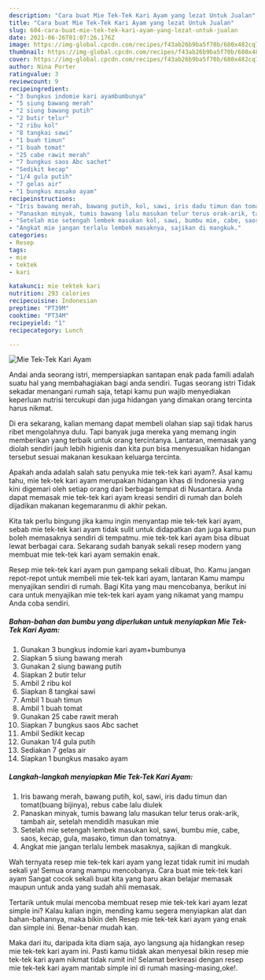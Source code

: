 ```yaml
---
description: "Cara buat Mie Tek-Tek Kari Ayam yang lezat Untuk Jualan"
title: "Cara buat Mie Tek-Tek Kari Ayam yang lezat Untuk Jualan"
slug: 604-cara-buat-mie-tek-tek-kari-ayam-yang-lezat-untuk-jualan
date: 2021-06-26T01:07:26.176Z
image: https://img-global.cpcdn.com/recipes/f43ab26b9ba5f70b/680x482cq70/mie-tek-tek-kari-ayam-foto-resep-utama.jpg
thumbnail: https://img-global.cpcdn.com/recipes/f43ab26b9ba5f70b/680x482cq70/mie-tek-tek-kari-ayam-foto-resep-utama.jpg
cover: https://img-global.cpcdn.com/recipes/f43ab26b9ba5f70b/680x482cq70/mie-tek-tek-kari-ayam-foto-resep-utama.jpg
author: Nina Porter
ratingvalue: 3
reviewcount: 9
recipeingredient:
- "3 bungkus indomie kari ayambumbunya"
- "5 siung bawang merah"
- "2 siung bawang putih"
- "2 butir telur"
- "2 ribu kol"
- "8 tangkai sawi"
- "1 buah timun"
- "1 buah tomat"
- "25 cabe rawit merah"
- "7 bungkus saos Abc sachet"
- "Sedikit kecap"
- "1/4 gula putih"
- "7 gelas air"
- "1 bungkus masako ayam"
recipeinstructions:
- "Iris bawang merah, bawang putih, kol, sawi, iris dadu timun dan tomat(buang bijinya), rebus cabe lalu diulek"
- "Panaskan minyak, tumis bawang lalu masukan telur terus orak-arik, tambah air, setelah mendidih masukan mie"
- "Setelah mie setengah lembek masukan kol, sawi, bumbu mie, cabe, saos, kecap, gula, masako, timun dan tomatnya."
- "Angkat mie jangan terlalu lembek masaknya, sajikan di mangkuk."
categories:
- Resep
tags:
- mie
- tektek
- kari

katakunci: mie tektek kari 
nutrition: 293 calories
recipecuisine: Indonesian
preptime: "PT39M"
cooktime: "PT34M"
recipeyield: "1"
recipecategory: Lunch

---
```



![Mie Tek-Tek Kari Ayam](https://img-global.cpcdn.com/recipes/f43ab26b9ba5f70b/680x482cq70/mie-tek-tek-kari-ayam-foto-resep-utama.jpg)

Andai anda seorang istri, mempersiapkan santapan enak pada famili adalah suatu hal yang membahagiakan bagi anda sendiri. Tugas seorang istri Tidak sekadar menangani rumah saja, tetapi kamu pun wajib menyediakan keperluan nutrisi tercukupi dan juga hidangan yang dimakan orang tercinta harus nikmat.

Di era  sekarang, kalian memang dapat membeli olahan siap saji tidak harus ribet mengolahnya dulu. Tapi banyak juga mereka yang memang ingin memberikan yang terbaik untuk orang tercintanya. Lantaran, memasak yang diolah sendiri jauh lebih higienis dan kita pun bisa menyesuaikan hidangan tersebut sesuai makanan kesukaan keluarga tercinta. 



Apakah anda adalah salah satu penyuka mie tek-tek kari ayam?. Asal kamu tahu, mie tek-tek kari ayam merupakan hidangan khas di Indonesia yang kini digemari oleh setiap orang dari berbagai tempat di Nusantara. Anda dapat memasak mie tek-tek kari ayam kreasi sendiri di rumah dan boleh dijadikan makanan kegemaranmu di akhir pekan.

Kita tak perlu bingung jika kamu ingin menyantap mie tek-tek kari ayam, sebab mie tek-tek kari ayam tidak sulit untuk didapatkan dan juga kamu pun boleh memasaknya sendiri di tempatmu. mie tek-tek kari ayam bisa dibuat lewat berbagai cara. Sekarang sudah banyak sekali resep modern yang membuat mie tek-tek kari ayam semakin enak.

Resep mie tek-tek kari ayam pun gampang sekali dibuat, lho. Kamu jangan repot-repot untuk membeli mie tek-tek kari ayam, lantaran Kamu mampu menyajikan sendiri di rumah. Bagi Kita yang mau mencobanya, berikut ini cara untuk menyajikan mie tek-tek kari ayam yang nikamat yang mampu Anda coba sendiri.

<!--inarticleads1-->

##### Bahan-bahan dan bumbu yang diperlukan untuk menyiapkan Mie Tek-Tek Kari Ayam:

1. Gunakan 3 bungkus indomie kari ayam+bumbunya
1. Siapkan 5 siung bawang merah
1. Gunakan 2 siung bawang putih
1. Siapkan 2 butir telur
1. Ambil 2 ribu kol
1. Siapkan 8 tangkai sawi
1. Ambil 1 buah timun
1. Ambil 1 buah tomat
1. Gunakan 25 cabe rawit merah
1. Siapkan 7 bungkus saos Abc sachet
1. Ambil Sedikit kecap
1. Gunakan 1/4 gula putih
1. Sediakan 7 gelas air
1. Siapkan 1 bungkus masako ayam




<!--inarticleads2-->

##### Langkah-langkah menyiapkan Mie Tek-Tek Kari Ayam:

1. Iris bawang merah, bawang putih, kol, sawi, iris dadu timun dan tomat(buang bijinya), rebus cabe lalu diulek
1. Panaskan minyak, tumis bawang lalu masukan telur terus orak-arik, tambah air, setelah mendidih masukan mie
1. Setelah mie setengah lembek masukan kol, sawi, bumbu mie, cabe, saos, kecap, gula, masako, timun dan tomatnya.
1. Angkat mie jangan terlalu lembek masaknya, sajikan di mangkuk.




Wah ternyata resep mie tek-tek kari ayam yang lezat tidak rumit ini mudah sekali ya! Semua orang mampu mencobanya. Cara buat mie tek-tek kari ayam Sangat cocok sekali buat kita yang baru akan belajar memasak maupun untuk anda yang sudah ahli memasak.

Tertarik untuk mulai mencoba membuat resep mie tek-tek kari ayam lezat simple ini? Kalau kalian ingin, mending kamu segera menyiapkan alat dan bahan-bahannya, maka bikin deh Resep mie tek-tek kari ayam yang enak dan simple ini. Benar-benar mudah kan. 

Maka dari itu, daripada kita diam saja, ayo langsung aja hidangkan resep mie tek-tek kari ayam ini. Pasti kamu tiidak akan menyesal bikin resep mie tek-tek kari ayam nikmat tidak rumit ini! Selamat berkreasi dengan resep mie tek-tek kari ayam mantab simple ini di rumah masing-masing,oke!.

